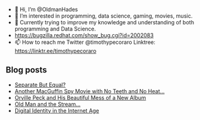 - 👋 Hi, I’m @OldmanHades
- 👀 I’m interested in programming, data science, gaming, movies, music.
- 🌱 Currently trying to improve my knowledge and understanding of both programming and Data Science.
- https://bugzilla.redhat.com/show_bug.cgi?id=2002083
- 📫 How to reach me Twitter @timothypecoraro
Linktree: https://linktr.ee/timothypecoraro

## Blog posts
<!-- BLOG-POST-LIST:START -->
- [Separate But Equal?](https://medium.com/@timothypecoraro/separate-but-equal-bf62a012859f?source=rss-5097f5c9b801------2)
- [Another MacGuffin Spy Movie with No Teeth and No Heat…](https://medium.com/@timothypecoraro/another-macguffin-spy-movie-with-no-teeth-and-no-heat-b7ce2f45647f?source=rss-5097f5c9b801------2)
- [Orville Peck and His Beautiful Mess of a New Album](https://medium.com/@timothypecoraro/orville-peck-and-his-beautiful-mess-of-a-new-album-7125e29e2f46?source=rss-5097f5c9b801------2)
- [Old Man and the Stream…](https://medium.com/@timothypecoraro/old-man-and-the-stream-1e6511963633?source=rss-5097f5c9b801------2)
- [Digital Identity in the Internet Age](https://medium.com/@timothypecoraro/digital-identity-in-the-internet-age-be5fabd65fb5?source=rss-5097f5c9b801------2)
<!-- BLOG-POST-LIST:END -->
